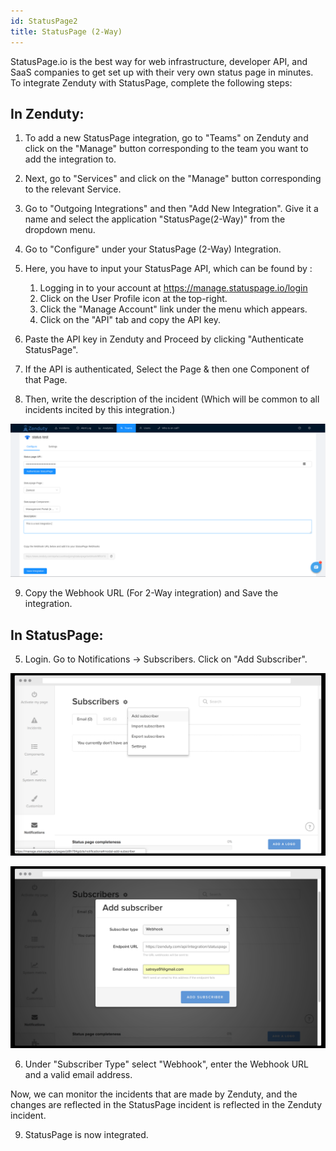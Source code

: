 ```yaml
---
id: StatusPage2
title: StatusPage (2-Way)
---
```

StatusPage.io is the best way for web infrastructure, developer API, and SaaS companies to get set up with their very own status page in minutes. To integrate Zenduty with StatusPage, complete the following steps:

## In Zenduty:

1. To add a new StatusPage integration, go to "Teams" on Zenduty and click on the "Manage" button corresponding to the team you want to add the integration to.

2. Next, go to "Services" and click on the "Manage" button corresponding to the relevant Service.

3. Go to "Outgoing Integrations" and then "Add New Integration". Give it a name and select the application "StatusPage(2-Way)" from the dropdown menu.

4. Go to "Configure" under your StatusPage (2-Way) Integration.

5. Here, you have to input your StatusPage API, which can be found by :

    1. Logging in to your account at https://manage.statuspage.io/login
    2. Click on the User Profile icon at the top-right.
    3. Click the "Manage Account" link under the menu which appears.
    4. Click on the "API" tab and copy the API key.

6. Paste the API key in Zenduty and Proceed by clicking "Authenticate StatusPage".

7. If the API is authenticated, Select the Page & then one Component of that Page.

8. Then, write the description of the incident (Which will be common to all incidents incited by this integration.)

![](/img/Integrations/Statuspage/7.png)

9. Copy the Webhook URL (For 2-Way integration) and Save the integration.


## In StatusPage:

5. Login. Go to Notifications -> Subscribers. Click on "Add Subscriber".

![](/img/Integrations/Statuspage/1.png)

![](/img/Integrations/Statuspage/2.png)

6. Under "Subscriber Type" select "Webhook", enter the Webhook URL and a valid email address.

Now, we can monitor the incidents that are made by Zenduty, and the changes are reflected in the StatusPage incident is reflected in the Zenduty incident.

9. StatusPage is now integrated.